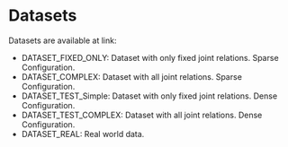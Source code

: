 # Datasets

Datasets are available at link:


* DATASET_FIXED_ONLY: Dataset with only fixed joint relations. Sparse Configuration.
* DATASET_COMPLEX: Dataset with all joint relations. Sparse Configuration.
* DATASET_TEST_Simple: Dataset with only fixed joint relations. Dense Configuration.
* DATASET_TEST_COMPLEX: Dataset with all joint relations. Dense Configuration.
* DATASET_REAL: Real world data. 
